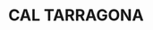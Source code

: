 ---
layout: patrimoni-details
title:  "CAL TARRAGONA"
alt_title: null
class: "Edifici"
area: null
protection: null
addition_date: null
cat_code: null
cbp_code: "BCIL CH23"
image: "Cal_Tarragona.jpg"
card: null
collections: ["patrimoni-arquitectonic", "bcil-previstos-cbp"]
coordinates:
  - group1:
        - [1.460624040559984, 42.357893355548015]
        - [1.460573317987051, 42.357887734338625]
        - [1.460545250025603, 42.357885271221804]
        - [1.460418407311276, 42.357873136811804]
        - [1.460398785207857, 42.3578703698578]
        - [1.460394891552443, 42.357891596567377]
        - [1.460285134063489, 42.357870929536602]
        - [1.460279021414583, 42.357890874730579]
        - [1.460269045616052, 42.357930795332777]
        - [1.460379060052696, 42.357963982891789]
        - [1.460469798707866, 42.357980222051374]
        - [1.460538981429409, 42.357980733941574]
        - [1.460594748534815, 42.357977727746189]
        - [1.46060736929624, 42.35796759367441]
        - [1.460626595754852, 42.357969638955439]
        - [1.460624040559984, 42.357893355548015]
---